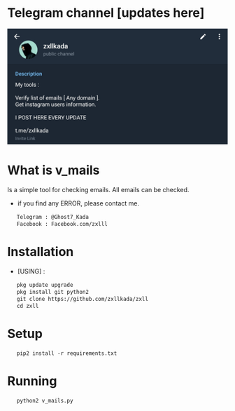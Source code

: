 # Telegram channel [updates here]
![Telegram_channel](Telegram_channel_join_to_get_updates.png)
# What is v_mails
Is a simple tool for checking emails.
All emails can be checked.

* if you find any ERROR, please contact me.
```
   Telegram : @Ghost7_Kada
   Facebook : Facebook.com/zxlll
```
# Installation
* [USING] :
```
   pkg update upgrade
   pkg install git python2
   git clone https://github.com/zxllkada/zxll
   cd zxll
```
# Setup
```
   pip2 install -r requirements.txt
```
# Running 
```
   python2 v_mails.py
```
